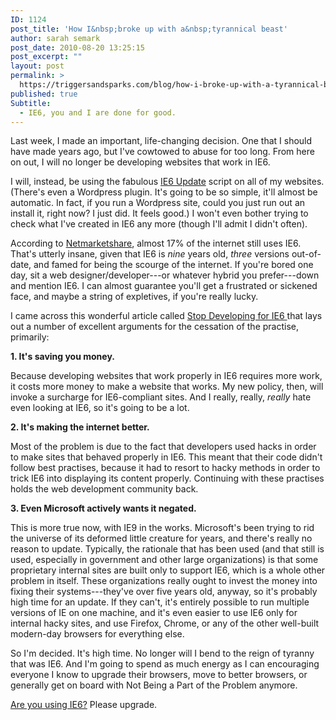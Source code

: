 ```yaml
---
ID: 1124
post_title: 'How I&nbsp;broke up with a&nbsp;tyrannical beast'
author: sarah semark
post_date: 2010-08-20 13:25:15
post_excerpt: ""
layout: post
permalink: >
  https://triggersandsparks.com/blog/how-i-broke-up-with-a-tyrannical-beast/
published: true
Subtitle:
  - IE6, you and I are done for good.
---
```

Last week, I made an important, life-changing decision. One that I should have made years ago, but I've cowtowed to abuse for too long. From here on out, I will no longer be developing websites that work in IE6.

I will, instead, be using the fabulous <a href="http://ie6update.com/">IE6 Update</a> script on all of my websites. (There's even a Wordpress plugin. It's going to be so simple, it'll almost be automatic. In fact, if you run a Wordpress site, could you just run out an install it, right now? I just did. It feels good.) I won't even bother trying to check what I've created in IE6 any more (though I'll admit I didn't often).

According to <a href="http://marketshare.hitslink.com/browser-market-share.aspx?qprid=2">Netmarketshare</a>, almost 17% of the internet still uses IE6. That's utterly insane, given that IE6 is <em>nine </em>years old, <em>three</em> versions out-of-date, and famed for being the scourge of the internet. If you're bored one day, sit a web designer/developer---or whatever hybrid you prefer---down and mention IE6. I can almost guarantee you'll get a frustrated or sickened face, and maybe a string of expletives, if you're really lucky.

<!--more-->I came across this wonderful article called <a href="http://robertnyman.com/2009/02/09/stop-developing-for-internet-explorer-6/">Stop Developing for IE6 </a>that lays out a number of excellent arguments for the cessation of the practise, primarily:

<strong>1. It's saving you money. </strong>

Because developing websites that work properly in IE6 requires more work, it costs more money to make a website that works. My new policy, then, will invoke a surcharge for IE6-compliant sites. And I really, really, <em>really</em> hate even looking at IE6, so it's going to be a lot.

<strong>2. It's making the internet better.</strong>

Most of the problem is due to the fact that developers used hacks in order to make sites that behaved properly in IE6. This meant that their code didn't follow best practises, because it had to resort to hacky methods in order to trick IE6 into displaying its content properly. Continuing with these practises holds the web development community back.

<strong>3. Even Microsoft actively wants it negated. </strong>

This is more true now, with IE9 in the works. Microsoft's been trying to rid the universe of its deformed little creature for years, and there's really no reason to update. Typically, the rationale that has been used (and that still is used, especially in government and other large organizations) is that some proprietary internal sites are built only to support IE6, which is a whole other problem in itself. These organizations really ought to invest the money into fixing their systems---they've over five years old, anyway, so it's probably high time for an update. If they can't, it's entirely possible to run multiple versions of IE on one machine, and it's even easier to use IE6 only for internal hacky sites, and use Firefox, Chrome, or any of the other well-built modern-day browsers for everything else.

So I'm decided. It's high time. No longer will I bend to the reign of tyranny that was IE6. And I'm going to spend as much energy as I can encouraging everyone I know to upgrade their browsers, move to better browsers, or generally get on board with Not Being a Part of the Problem anymore.

<a href="http://www.amiusingie6.com/">Are you using IE6?</a> Please upgrade.